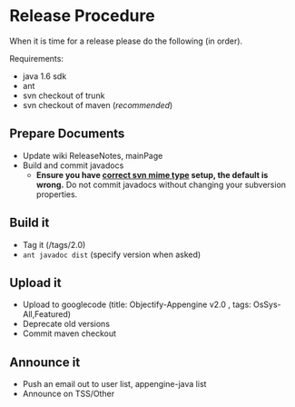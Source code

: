 # Release Procedure #

When it is time for a release please do the following (in order).

Requirements:
  * java 1.6 sdk
  * ant
  * svn checkout of trunk
  * svn checkout of maven (_recommended_)

## Prepare Documents ##
  * Update wiki ReleaseNotes, mainPage
  * Build and commit javadocs
    * **Ensure you have [correct svn mime type](http://stuffthathappens.com/blog/2007/11/09/howto-publish-javadoc-on-google-code/) setup, the default is wrong.**  Do not commit javadocs without changing your subversion properties.

## Build it ##
  * Tag it (/tags/2.0)
  * `ant javadoc dist` (specify version when asked)

## Upload it ##
  * Upload to googlecode (title: Objectify-Appengine v2.0 , tags: OsSys-All,Featured)
  * Deprecate old versions
  * Commit maven checkout

## Announce it ##
  * Push an email out to user list, appengine-java list
  * Announce on TSS/Other